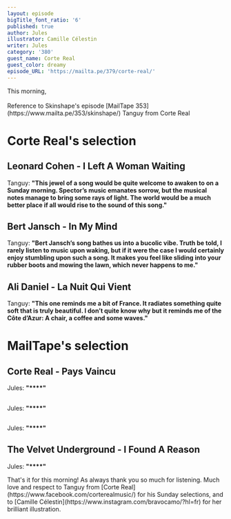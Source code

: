 ```yaml
---
layout: episode
bigTitle_font_ratio: '6'
published: true
author: Jules
illustrator: Camille Célestin
writer: Jules
category: '380'
guest_name: Corte Real
guest_color: dreamy
episode_URL: 'https://mailta.pe/379/corte-real/'
---
```

<p id="introduction"> This morning, 
<br><br>
Reference to Skinshape's episode [MailTape 353](https://www.mailta.pe/353/skinshape/)
Tanguy from Corte Real
</p>


# Corte Real's selection


## Leonard Cohen - I Left A Woman Waiting
Tanguy: **"**This jewel of a song would be quite welcome to awaken to on a Sunday morning. Spector’s music emanates sorrow, but the musical notes manage to bring some rays of light. The world would be a much better place if all would rise to the sound of this song.**"**

## Bert Jansch - In My Mind
Tanguy: **"**Bert Jansch’s song bathes us into a bucolic vibe. Truth be told, I rarely listen to music upon waking, but  if it were the case I would certainly enjoy stumbling upon such a song. It makes you feel like sliding into your rubber boots and mowing the lawn, which never happens to me.**"**

## Ali Daniel - La Nuit Qui Vient
Tanguy: **"**This one reminds me a bit of France. It radiates something quite soft that is truly beautiful. I don’t quite know why but it reminds me of the Côte d’Azur: A chair, a coffee and some waves.**"**


# MailTape's selection

## Corte Real - Pays Vaincu
Jules: **"****"**

## 
Jules: **"****"**

## 
Jules: **"****"**

## The Velvet Underground - I Found A Reason
Jules: **"****"**


<p id="outroduction">That's it for this morning! As always thank you so much for listening. Much love and respect to Tanguy from [Corte Real](https://www.facebook.com/corterealmusic/) for his Sunday selections, and to [Camille Célestin](https://www.instagram.com/bravocamo/?hl=fr) for her brilliant illustration.</p>
